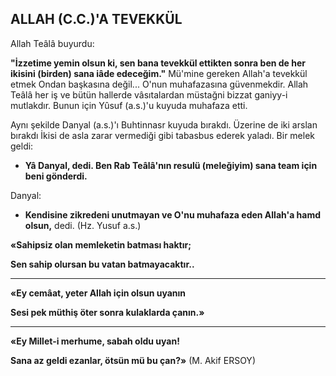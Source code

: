 ## ALLAH (C.C.)'A TEVEKKÜL

Allah Teâlâ buyurdu:

**"İzzetime yemin olsun ki, sen bana tevek­kül ettikten sonra ben de her ikisini (birden) sana iâde edeceğim."**
Mü'mine gereken Allah'a tevekkül etmek Ondan başkasına değil... O'nun muhafazasına güvenmekdir. Allah Teâlâ her iş ve bütün hal­lerde vâsıtalardan müstağni bizzat ganiyy-i mutlakdır. Bunun için Yûsuf (a.s.)'u kuyuda muha­faza etti.

Aynı şekilde Danyal (a.s.)'ı Buhtinnasr kuyuda bırakdı. Üzerine de iki arslan bırakdı İki­si de asla zarar vermediği gibi tabasbus ederek yaladı. Bir melek geldi:

- **Yâ Danyal, dedi. Ben Rab Teâlâ'nın re­sulü (meleğiyim) sana team için beni gönder­di.**

Danyal:

- **Kendisine zikredeni unutmayan ve O'nu muhafaza eden Allah'a hamd olsun,** dedi. (Hz. Yusuf a.s.)

**«Sahipsiz olan memleketin batması haktır;**

**Sen sahip olursan bu vatan batmayacaktır..**

** **

**«Ey cemâat, yeter Allah için olsun uyanın**

**Sesi pek müthiş öter sonra kulaklarda çanın.»**

** **

**«Ey Millet-i merhume, sabah oldu uyan!**

**Sana az geldi ezanlar, ötsün mü bu çan?»**
(M. Akif ERSOY)
